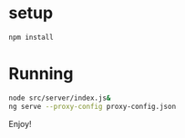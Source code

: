 # setup

```bash
npm install
```

# Running
```bash
node src/server/index.js&
ng serve --proxy-config proxy-config.json 
```

Enjoy!
